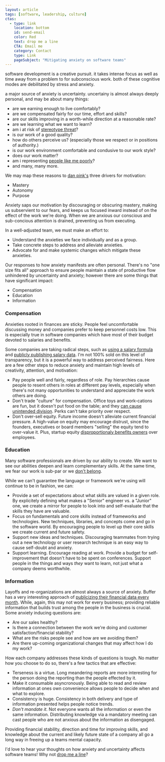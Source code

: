```yaml
---
layout: article
tags: [software, leadership, culture]
ctas:
  - type: link
    location: bottom
    id: send-email
    color: Red
    text: drop me a line
    CTA: Email me
    category: Contact
    type: Link
    pageSubject: "Mitigating anxiety on software teams"
---
```


software development is a creative pursuit. it takes intense focus as well as
time away from a problem to for subconscious work. both of these cognitive modes
are debilitated by stress and anxiety.

a major source of anxiety is uncertainty. uncertainy is almost always deeply
personal, and may be about many things:

* are we earning enough to live comfortably?
* are we compensated fairly for our time, effort and skills?
* are our skills improving in a worth-while direction at a reasonable rate?
* are we learning what we want to learn?
* am i at risk of [stereotype
  threat](http://www.apa.org/research/action/stereotype.aspx)?
* is our work of a good quality?
* how do others perceive us? (especially those we respect or in positions of authority.)
* is our work environment comfortable and condusive to our work style?
* does our work matter?
* am i representing [people like me poorly](http://xkcd.com/385)?
* and many, many more.


We may map these reasons to [dan pink's](http://danpink.com) three drivers for
motivation:

 * Mastery
 * Autonomy
 * Purpose

Anxiety saps our motivation by discouraging or obscuring mastery, making us
subservient to our fears, and keeps us focused inward instead of on the effect
of the work we're doing. When we are anxious our conscious and sub-concious
attention is drained, preventing us from executing.

In a well-adjusted team, we must make an effort to:

* Understand the anxieties we face individually and as a group.
* Take concrete steps to address and alleviate anxieties.
* Advocate for and make systemic changes which mitigate these anxieties.

Our responses to how anxiety manifests are often personal. There's no "one size
fits all" approach to ensure people maintain a state of productive flow
unhindered by uncertainty and anxiety; however there are some things that have
significant impact:

* Compensation
* Education
* Information

### Compensation

Anxieties rooted in finances are sticky. People feel uncomfortable discussing
money and companies prefer to keep personnel costs low. This is especially true
in software companies which have most of their budget devoted to salaries and
benefits.

Some companies are taking radical steps, such as [using a salary
formula](http://www.management30.com/workout/salary-formula/) and [publicly
publishing salary
data](https://open.bufferapp.com/introducing-open-salaries-at-buffer-including-our-transparent-formula-and-all-individual-salaries/).
I'm not 100% sold on this level of transparency, but it is a powerful way to
address perceived fairness. Here are a few other steps to reduce anxiety and
maintain high levels of creativity, attention, and motivation:


* Pay people well and fairly, regardless of role. Pay hierarchies cause people
  to resent others in roles at different pay levels, especially when there's not
  many opportunities to understand and appreciate the work others are doing.
* Don't trade "culture" for compensation. Office toys and work-cations are
  fun, but it doesn't put food on the table; and they [can cause unintended
  division](https://modelviewculture.com/pieces/how-perks-can-divide-us). Perks
  can't take priority over respect.
* Don't over-sell equity. Future income doesn't alleviate current financial
  pressure. A high-value on equity may encourage distrust, since the founders,
  executives or board members "selling" the equity tend to over-value it. Plus,
  startup equity [disproportionaly benefits
  owners](http://danilocampos.com/2015/01/startup-equity-benefits-your-boss-not-you/)
  over employees.


### Education

Many software professionals are driven by our ability to create. We want to see
our abilities deepen and learn complementary skills. At the same time, we fear
our work is sub-par or we [don't
belong](http://www.huffingtonpost.com/morty-lefkoe/do-you-suffer-from-the-im_b_4791763.html).

While we can't guarantee the language or framework we're using will continue to
be in fashion, we can:

* Provide a set of expectations about what skills are valued in a given role. By
  explicitely defining what makes a "Senior" engineer vs. a "Junior" one, we
  create a mirror for people to look into and self-evaluate that the skills they
  have are valuable.
* Focus on fundamentals and core skills instead of frameworks and technologies.
  New techniques, libraries, and concepts come and go in the software world. By
  encouraging people to level up their core skills we create current and future safety.
* Support new ideas and techniques. Discouraging teammates from trying out a new
  technology or user research technique is an easy way to cause self-doubt and
  anxiety.
* Support learning. Encourage reading at work. Provide a budget for
  self-improvement that doesn't have to be spent on conferences.  Support people
  in the things and ways *they* want to learn, not just what a company deems
  worthwhile.


### Information

Layoffs and re-organizations are almost always a source of anxiety. Buffer has a
very interesting approach of [publicizing their financial data every
month](https://open.bufferapp.com/buffer-november-update-2347000-run-rate-1189000-users/).
While, again, this may not work for every business; providing reliable
information that builds trust among the people in the business is crucial. Some
anxiety inducing questions are:

* Are our sales healthy?
* Is there a connection between the work we're doing and customer
  satisfaction/financial stability?
* What are the risks people see and how are we avoiding them?
* Are there up-coming organizational changes that may affect how I do my work?

How each company addresses these kinds of questions is tough. No matter how you
choose to do so, there's a few tactics that are effective:

* Terseness is a virtue. Long meandering reports are more interesting for the
  person doing the reporting than the people effected by it.
* Make it consumable asyncronously. Being able to read and review information at
  ones own convenience allows people to decide when and what to explore.
* Consistency is huge. Consistency in both delivery and type of information
  presented helps people notice trends.
* _Don't mandate it_. Not everyone wants all the information or even the same
  information. Distributing knowledge via a mandatory meeting can cast people
  who are not anxious about the information as disengaged.

Providing financial stability, direction and time for improving skills, and
knowledge about the current and likely future state of a company all go a long
way in freeing up a teams mental capacity.


I'd love to hear your thoughts on how anxiety and uncertainty affects software
teams! Why not <a id="send-email" href="mailto: hello@zeespencer.com">drop me a
line</a>?
